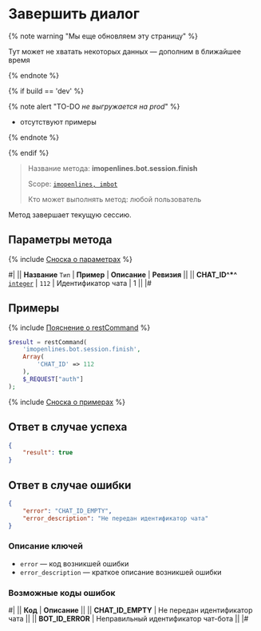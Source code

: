 # Завершить диалог

{% note warning "Мы еще обновляем эту страницу" %}

Тут может не хватать некоторых данных — дополним в ближайшее время

{% endnote %}

{% if build == 'dev' %}

{% note alert "TO-DO _не выгружается на prod_" %}

- отсутствуют примеры

{% endnote %}

{% endif %}

> Название метода: **imopenlines.bot.session.finish**
>
> Scope: [`imopenlines, imbot`](../../../scopes/permissions.md)
>
> Кто может выполнять метод: любой пользователь

Метод завершает текущую сессию.

## Параметры метода

{% include [Сноска о параметрах](../../../../_includes/required.md) %}

#|
|| **Название**
`Тип` | **Пример** | **Описание** | **Ревизия** ||
|| **CHAT_ID^*^**
[`integer`](../../../data-types.md) | `112` | Идентификатор чата | 1 ||
|#

## Примеры

{% include [Пояснение о restCommand](../../../chat-bots/_includes/rest-command.md) %}

```php
$result = restCommand(
    'imopenlines.bot.session.finish',
    Array(
        'CHAT_ID' => 112
    ),
    $_REQUEST["auth"]
);
```

{% include [Сноска о примерах](../../../../_includes/examples.md) %}

## Ответ в случае успеха

```json
{
    "result": true
}
```

## Ответ в случае ошибки

```json
{
    "error": "CHAT_ID_EMPTY",
    "error_description": "Не передан идентификатор чата"
}
```

### Описание ключей

- `error` — код возникшей ошибки
- `error_description` — краткое описание возникшей ошибки

### Возможные коды ошибок

#|
|| **Код** | **Описание** ||
|| **CHAT_ID_EMPTY** | Не передан идентификатор чата ||
|| **BOT_ID_ERROR** | Неправильный идентификатор чат-бота ||
|#